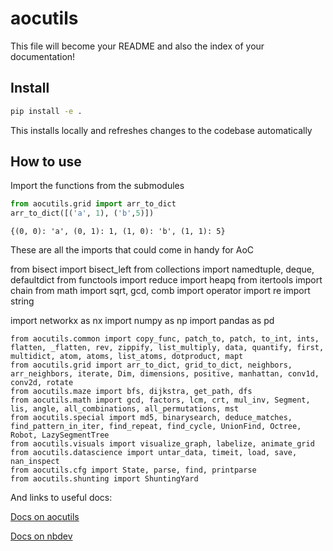 aocutils
================

<!-- WARNING: THIS FILE WAS AUTOGENERATED! DO NOT EDIT! -->

This file will become your README and also the index of your
documentation!

## Install

``` sh
pip install -e .
```

This installs locally and refreshes changes to the codebase
automatically

## How to use

Import the functions from the submodules

``` python
from aocutils.grid import arr_to_dict
arr_to_dict([('a', 1), ('b',5)])
```

    {(0, 0): 'a', (0, 1): 1, (1, 0): 'b', (1, 1): 5}

These are all the imports that could come in handy for AoC

from bisect import bisect_left from collections import namedtuple,
deque, defaultdict from functools import reduce import heapq from
itertools import chain from math import sqrt, gcd, comb import operator
import re import string

import networkx as nx import numpy as np import pandas as pd

    from aocutils.common import copy_func, patch_to, patch, to_int, ints, flatten, _flatten, rev, zippify, list_multiply, data, quantify, first, multidict, atom, atoms, list_atoms, dotproduct, mapt
    from aocutils.grid import arr_to_dict, grid_to_dict, neighbors, arr_neighbors, iterate, Dim, dimensions, positive, manhattan, conv1d, conv2d, rotate
    from aocutils.maze import bfs, dijkstra, get_path, dfs
    from aocutils.math import gcd, factors, lcm, crt, mul_inv, Segment, lis, angle, all_combinations, all_permutations, mst
    from aocutils.special import md5, binarysearch, deduce_matches, find_pattern_in_iter, find_repeat, find_cycle, UnionFind, Octree, Robot, LazySegmentTree
    from aocutils.visuals import visualize_graph, labelize, animate_grid
    from aocutils.datascience import untar_data, timeit, load, save, nan_inspect
    from aocutils.cfg import State, parse, find, printparse
    from aocutils.shunting import ShuntingYard

And links to useful docs:

[Docs on aocutils](https://jvanelteren.github.io/aocutils/)

[Docs on nbdev](https://nbdev.fast.ai/explanations/directives.html)
